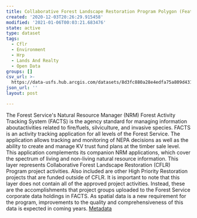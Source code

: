 ```yaml
---
title: Collaborative Forest Landscape Restoration Program Polygon (Feature Layer)
created: '2020-12-03T20:26:29.915458'
modified: '2021-01-06T00:03:21.683476'
state: active
type: dataset
tags:
  - Cflr
  - Environment
  - Hrp
  - Lands And Realty
  - Open Data
groups: []
csv_url: >-
  https://data-usfs.hub.arcgis.com/datasets/8d3fc880a28e4edfa75a809d4315abbf_4.csv?outSR=%7B%22latestWkid%22%3A4269%2C%22wkid%22%3A4269%7D
json_url: ''
layout: post

---
```

The Forest Service's Natural Resource Manager (NRM) Forest Activity Tracking System (FACTS) is the agency standard for managing information aboutactivities related to fire/fuels, silviculture, and invasive species. FACTS is an activity tracking application for all levels of the Forest Service. The application allows tracking and monitoring of NEPA decisions as well as the ability to create and manage KV trust fund plans at the timber sale level. This application complements its companion NRM applications, which cover the spectrum of living and non-living natural resource information. This layer represents Collaborative Forest Landscape Restoration (CFLR) Program project activities. Also included are other High Priority Restoration projects that are funded outside of CFLR. It is important to note that this layer does not contain all of the approved project activities. Instead, these are the accomplishments that project groups uploaded to the Forest Service corporate data holdings in FACTS. As spatial data is a new requirement for the program, improvements to the quality and comprehensiveness of this data is expected in coming years. <a href='https://data.fs.usda.gov/geodata/edw/edw_resources/meta/S_USA.Activity_CFLRP_PL.xml' target='_blank'>Metadata</a>
